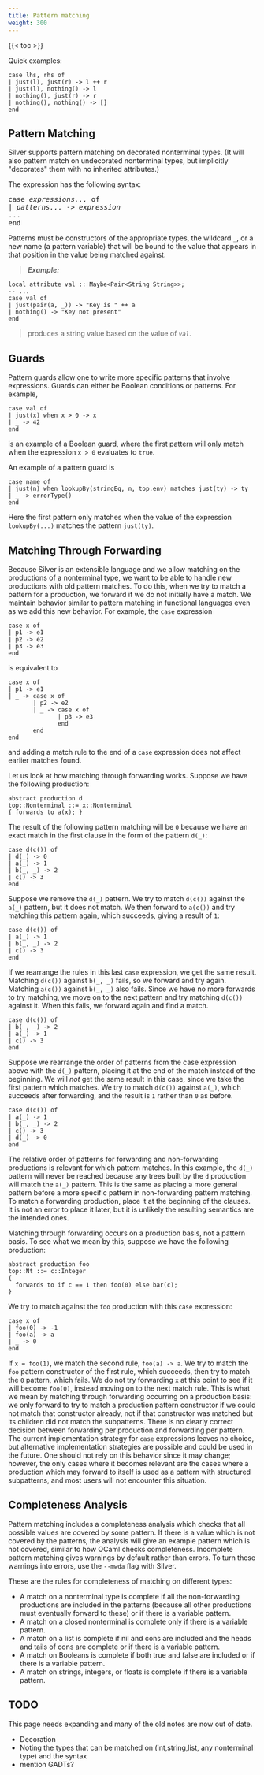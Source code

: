 ```yaml
---
title: Pattern matching
weight: 300
---
```


{{< toc >}}

Quick examples:

```
case lhs, rhs of
| just(l), just(r) -> l ++ r
| just(l), nothing() -> l
| nothing(), just(r) -> r
| nothing(), nothing() -> []
end
```

## Pattern Matching

Silver supports pattern matching on decorated nonterminal types.
(It will also pattern match on undecorated nonterminal types, but implicitly "decorates" them with no inherited attributes.)

The expression has the following syntax:

<pre>
case <i>expressions...</i> of
| <i>patterns...</i> -> <i>expression</i>
...
end
</pre>

Patterns must be constructors of the appropriate types, the wildcard `_`, or a new name (a pattern variable) that will be bound to the value that appears in that position in the value being matched against.

> _**Example:**_
```
local attribute val :: Maybe<Pair<String String>>;
-- ...
case val of
| just(pair(a, _)) -> "Key is " ++ a
| nothing() -> "Key not present"
end
```
> produces a string value based on the value of _`val`_.

## Guards

Pattern guards allow one to write more specific patterns that involve expressions.  Guards can either be Boolean conditions or patterns.  For example,

```
case val of
| just(x) when x > 0 -> x
| _ -> 42
end
```
is an example of a Boolean guard, where the first pattern will only match when the expression `x > 0` evaluates to `true`.

An example of a pattern guard is
```
case name of
| just(n) when lookupBy(stringEq, n, top.env) matches just(ty) -> ty
| _ -> errorType()
end
```
Here the first pattern only matches when the value of the expression `lookupBy(...)` matches the pattern `just(ty)`.

## Matching Through Forwarding

Because Silver is an extensible language and we allow matching on the productions of a nonterminal type, we want to be able to handle new productions with old pattern matches.
To do this, when we try to match a pattern for a production, we forward if we do not initially have a match.
We maintain behavior similar to pattern matching in functional languages even as we add this new behavior.
For example, the `case` expression
```
case x of
| p1 -> e1
| p2 -> e2
| p3 -> e3
end
```
is equivalent to
```
case x of
| p1 -> e1
| _ -> case x of
       | p2 -> e2
       | _ -> case x of
              | p3 -> e3
              end
       end
end
```
and adding a match rule to the end of a `case` expression does not affect earlier matches found.

Let us look at how matching through forwarding works.
Suppose we have the following production:
```
abstract production d
top::Nonterminal ::= x::Nonterminal
{ forwards to a(x); }
```
The result of the following pattern matching will be `0` because we have an exact match in the first clause in the form of the pattern `d(_)`:
```
case d(c()) of
| d(_) -> 0
| a(_) -> 1
| b(_, _) -> 2
| c() -> 3
end
```
Suppose we remove the `d(_)` pattern.
We try to match `d(c())` against the `a(_)` pattern, but it does not match.
We then forward to `a(c())` and try matching this pattern again, which succeeds, giving a result of `1`:
```
case d(c()) of
| a(_) -> 1
| b(_, _) -> 2
| c() -> 3
end
```

If we rearrange the rules in this last `case` expression, we get the same result.
Matching `d(c())` against `b(_, _)` fails, so we forward and try again.
Matching `a(c())` against `b(_, _)` also fails.
Since we have no more forwards to try matching, we move on to the next pattern and try matching `d(c())` against it.
When this fails, we forward again and find a match.
```
case d(c()) of
| b(_, _) -> 2
| a(_) -> 1
| c() -> 3
end
```
Suppose we rearrange the order of patterns from the case expression above with the `d(_)` pattern, placing it at the end of the match instead of the beginning.
We will *not* get the same result in this case, since we take the first pattern which matches.
We try to match `d(c())` against `a(_)`, which succeeds after forwarding, and the result is `1` rather than `0` as before.
```
case d(c()) of
| a(_) -> 1
| b(_, _) -> 2
| c() -> 3
| d(_) -> 0
end
```
The relative order of patterns for forwarding and non-forwarding productions is relevant for which pattern matches.
In this example, the `d(_)` pattern will never be reached because any trees built by the `d` production will match the `a(_)` pattern.
This is the same as placing a more general pattern before a more specific pattern in non-forwarding pattern matching.
To match a forwarding production, place it at the beginning of the clauses.
It is not an error to place it later, but it is unlikely the resulting semantics are the intended ones.

Matching through forwarding occurs on a production basis, not a pattern basis.
To see what we mean by this, suppose we have the following production:
```
abstract production foo
top::Nt ::= c::Integer
{
  forwards to if c == 1 then foo(0) else bar(c);
}
```
We try to match against the `foo` production with this `case` expression:
```
case x of
| foo(0) -> -1
| foo(a) -> a
| _ -> 0
end
```
If `x = foo(1)`, we match the second rule, `foo(a) -> a`.
We try to match the `foo` pattern constructor of the first rule, which succeeds, then try to match the `0` pattern, which fails.
We do not try forwarding `x` at this point to see if it will become `foo(0)`, instead moving on to the next match rule.
This is what we mean by matching through forwarding occurring on a production basis:  we only forward to try to match a production pattern constructor if we could not match that constructor already, not if that constructor was matched but its children did not match the subpatterns.
There is no clearly correct decision between forwarding per production and forwarding per pattern.
The current implementation strategy for `case` expressions leaves no choice, but alternative implementation strategies are possible and could be used in the future.
One should not rely on this behavior since it may change; however, the only cases where it becomes relevant are the cases where a production which may forward to itself is used as a pattern with structured subpatterns, and most users will not encounter this situation.

## Completeness Analysis

Pattern matching includes a completeness analysis which checks that all possible values are covered by some pattern.
If there is a value which is not covered by the patterns, the analysis will give an example pattern which is not covered, similar to how OCaml checks completeness.
Incomplete pattern matching gives warnings by default rather than errors.
To turn these warnings into errors, use the `--mwda` flag with Silver.

These are the rules for completeness of matching on different types:
* A match on a nonterminal type is complete if all the non-forwarding productions are included in the patterns (because all other productions must eventually forward to these) or if there is a variable pattern.
* A match on a closed nonterminal is complete only if there is a variable pattern.
* A match on a list is complete if nil and cons are included and the heads and tails of cons are complete or if there is a variable pattern.
* A match on Booleans is complete if both true and false are included or if there is a variable pattern.
* A match on strings, integers, or floats is complete if there is a variable pattern.

## TODO

This page needs expanding and many of the old notes are now out of date.

  * Decoration
  * Noting the types that can be matched on (int,string,list, any nonterminal type) and the syntax
  * mention GADTs?

